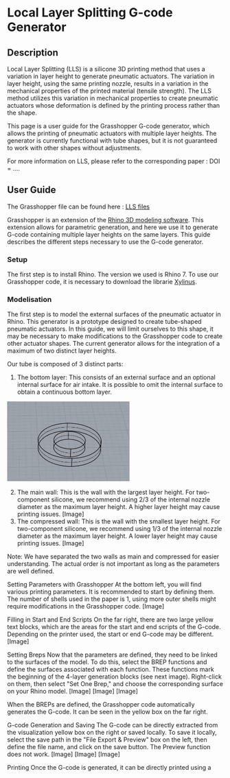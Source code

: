 # Local Layer Splitting G-code Generator

## Description

Local Layer Splitting (LLS) is a silicone 3D printing method that uses a variation in layer height to generate pneumatic actuators. The variation in layer height, using the same printing nozzle, results in a variation in the mechanical properties of the printed material (tensile strength). The LLS method utilizes this variation in mechanical properties to create pneumatic actuators whose deformation is defined by the printing process rather than the shape.

This page is a user guide for the Grasshopper G-code generator, which allows the printing of pneumatic actuators with multiple layer heights. The generator is currently functional with tube shapes, but it is not guaranteed to work with other shapes without adjustments.

For more information on LLS, please refer to the corresponding paper : DOI = ....

## User Guide

The Grasshopper file can be found here : [LLS files](https://github.com/Local-Layer-Splitting/GrassHopper_G-code_generator)

Grasshopper is an extension of the [Rhino 3D modeling software](https://www.rhino3d.com/). This extension allows for parametric generation, and here we use it to generate G-code containing multiple layer heights on the same layers. This guide describes the different steps necessary to use the G-code generator.

### Setup
The first step is to install Rhino. The version we used is Rhino 7.
To use our Grasshopper code, it is necessary to download the librarie [Xylinus](https://www.food4rhino.com/en/app/xylinus-novel-control-3d-printing).

### Modelisation
The first step is to model the external surfaces of the pneumatic actuator in Rhino. This generator is a prototype designed to create tube-shaped pneumatic actuators. In this guide, we will limit ourselves to this shape, it may be necessary to make modifications to the Grasshopper code to create other actuator shapes. The current generator allows for the integration of a maximum of two distinct layer heights.

Our tube is composed of 3 distinct parts:
1) The bottom layer:
This consists of an external surface and an optional internal surface for air intake. It is possible to omit the internal surface to obtain a continuous bottom layer. 
<img width="285" src="Images/Model_3.jpg"> 

2) The main wall:
This is the wall with the largest layer height. For two-component silicone, we recommend using 2/3 of the internal nozzle diameter as the maximum layer height. A higher layer height may cause printing issues.
[Image]
3) The compressed wall:
This is the wall with the smallest layer height. For two-component silicone, we recommend using 1/3 of the internal nozzle diameter as the maximum layer height. A lower layer height may cause printing issues.
[Image]

Note: We have separated the two walls as main and compressed for easier understanding. The actual order is not important as long as the parameters are well defined.

Setting Parameters with Grasshopper
At the bottom left, you will find various printing parameters. It is recommended to start by defining them. The number of shells used in the paper is 1, using more outer shells might require modifications in the Grasshopper code.
[Image]

Filling in Start and End Scripts
On the far right, there are two large yellow text blocks, which are the areas for the start and end scripts of the G-code. Depending on the printer used, the start or end G-code may be different.
[Image]

Setting Breps
Now that the parameters are defined, they need to be linked to the surfaces of the model. To do this, select the BREP functions and define the surfaces associated with each function. These functions mark the beginning of the 4-layer generation blocks (see next image). Right-click on them, then select "Set One Brep," and choose the corresponding surface on your Rhino model.
[Image]
[Image]
[Image]

When the BREPs are defined, the Grasshopper code automatically generates the G-code. It can be seen in the yellow box on the far right.

G-code Generation and Saving
The G-code can be directly extracted from the visualization yellow box on the right or saved locally. To save it locally, select the save path in the "File Export & Preview" box on the left, then define the file name, and click on the save button. The Preview function does not work.
[Image]
[Image]
[Image]

Printing
Once the G-code is generated, it can be directly printed using a
